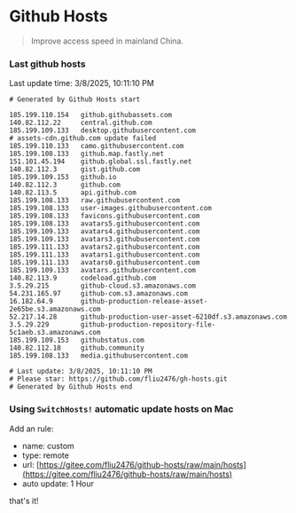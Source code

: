 # Github Hosts

> Improve access speed in mainland China.

### Last github hosts

Last update time: 3/8/2025, 10:11:10 PM

```base
# Generated by Github Hosts start 

185.199.110.154   github.githubassets.com
140.82.112.22     central.github.com
185.199.109.133   desktop.githubusercontent.com
# assets-cdn.github.com update failed
185.199.110.133   camo.githubusercontent.com
185.199.108.133   github.map.fastly.net
151.101.45.194    github.global.ssl.fastly.net
140.82.112.3      gist.github.com
185.199.109.153   github.io
140.82.112.3      github.com
140.82.113.5      api.github.com
185.199.108.133   raw.githubusercontent.com
185.199.108.133   user-images.githubusercontent.com
185.199.108.133   favicons.githubusercontent.com
185.199.108.133   avatars5.githubusercontent.com
185.199.109.133   avatars4.githubusercontent.com
185.199.109.133   avatars3.githubusercontent.com
185.199.111.133   avatars2.githubusercontent.com
185.199.111.133   avatars1.githubusercontent.com
185.199.111.133   avatars0.githubusercontent.com
185.199.109.133   avatars.githubusercontent.com
140.82.113.9      codeload.github.com
3.5.29.215        github-cloud.s3.amazonaws.com
54.231.165.97     github-com.s3.amazonaws.com
16.182.64.9       github-production-release-asset-2e65be.s3.amazonaws.com
52.217.14.28      github-production-user-asset-6210df.s3.amazonaws.com
3.5.29.229        github-production-repository-file-5c1aeb.s3.amazonaws.com
185.199.109.153   githubstatus.com
140.82.112.18     github.community
185.199.108.133   media.githubusercontent.com

# Last update: 3/8/2025, 10:11:10 PM
# Please star: https://github.com/fliu2476/gh-hosts.git
# Generated by Github Hosts end
```

### Using `SwitchHosts!` automatic update hosts on Mac
Add an rule:
- name: custom
- type: remote
- url: [https://gitee.com/fliu2476/github-hosts/raw/main/hosts](https://gitee.com/fliu2476/github-hosts/raw/main/hosts)
- auto update: 1 Hour

that's it!

